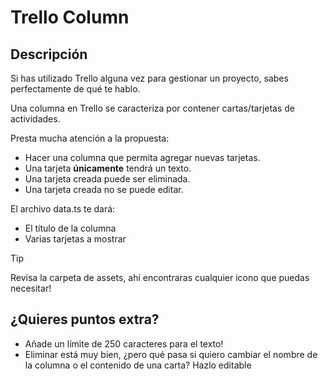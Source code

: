 # Trello Column

## Descripción


Si has utilizado Trello alguna vez para gestionar un proyecto, sabes perfectamente de qué te hablo.

Una columna en Trello se caracteriza por contener cartas/tarjetas de actividades.

Presta mucha atención a la propuesta:
- Hacer una columna que permita agregar nuevas tarjetas.
- Una tarjeta <b>únicamente</b> tendrá un texto.
- Una tarjeta creada puede ser eliminada.
- Una tarjeta creada no se puede editar.

El archivo data.ts te dará:
- El título de la columna
- Varias tarjetas a mostrar

> [!TIP]
> Revisa la carpeta de assets, ahí encontraras cualquier icono que puedas necesitar!

## ¿Quieres puntos extra?
- Añade un límite de 250 caracteres para el texto!
- Eliminar está muy bien, ¿pero qué pasa si quiero cambiar el nombre de la columna o el contenido de una carta? Hazlo editable